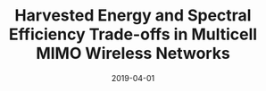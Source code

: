 ---
title: "Harvested Energy and Spectral Efficiency Trade-offs in Multicell MIMO Wireless Networks"
collection: Journal papers
# permalink: /publication/2010-10-01-paper-title-number-2
# excerpt: 'This paper is about the number 2. The number 3 is left for future work.'
date: 2019-04-01
venue: 'Radioengineering'
paperurl: 'https://www.radioeng.cz/fulltexts/2019/19\_01\_0331\_0339.pdf'
citation: 'Tien Ngoc Ha, Ha Hoang Kha, &quot;Harvested Energy and Spectral Efficiency Trade-offs in Multicell MIMO Wireless Networks&quot;, <i>Radioengineering</i>, vol. 28, no. 1, pp. 331-339, Apr. 2019.'
---